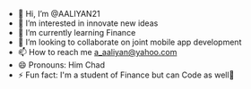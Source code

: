 - 👋 Hi, I’m @AALIYAN21
- 👀 I’m interested in innovate new ideas
- 🌱 I’m currently learning Finance 
- 💞️ I’m looking to collaborate on joint mobile app development 
- 📫 How to reach me a_aaliyan@yahoo.com
- 😄 Pronouns: Him Chad
- ⚡ Fun fact: I'm a student of Finance but can Code as well👀

<!---
AALIYAN21/AALIYAN21 is a ✨ special ✨ repository because its `README.md` (this file) appears on your GitHub profile.
You can click the Preview link to take a look at your changes.
--->

